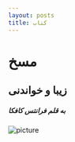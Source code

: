 ```yaml
---
layout: posts
title: کتاب
---
```


# مسخ
## زیبا و خواندنی
##### به قلم فرانتس کافکا

![picture](https://img.ketabrah.ir/img/l/7153704245061553.jpg)
